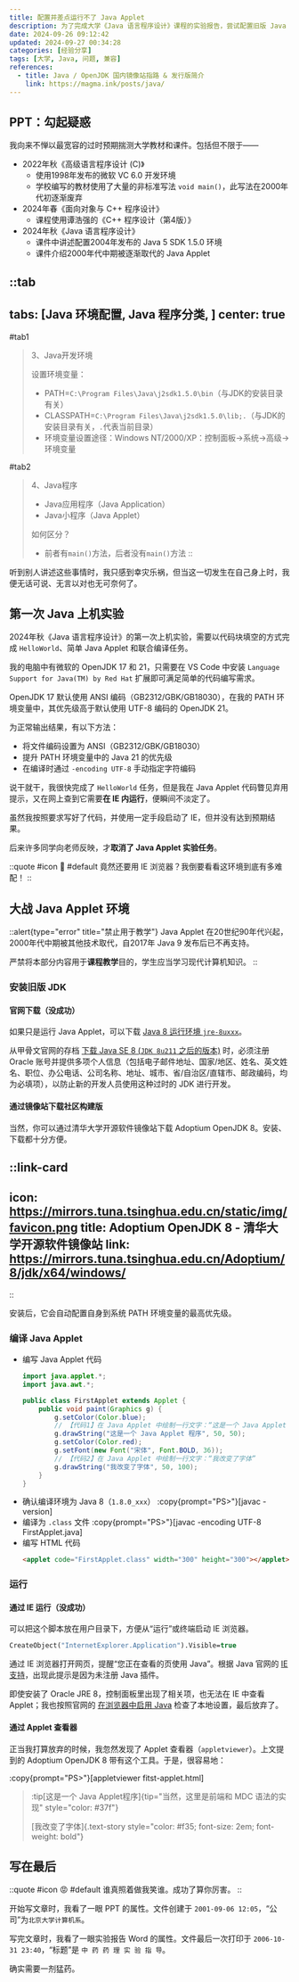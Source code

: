 ```yaml
---
title: 配置并差点运行不了 Java Applet
description: 为了完成大学《Java 语言程序设计》课程的实验报告，尝试配置旧版 Java 环境并成功运行 Java Applet，最终认为实际应用价值有限。
date: 2024-09-26 09:12:42
updated: 2024-09-27 00:34:28
categories: [经验分享]
tags: [大学, Java, 问题, 兼容]
references:
  - title: Java / OpenJDK 国内镜像站指路 & 发行版简介
    link: https://magma.ink/posts/java/
---
```


## PPT：勾起疑惑

我向来不惮以最宽容的过时预期揣测大学教材和课件。包括但不限于——

- 2022年秋《高级语言程序设计 (C)》
  - 使用1998年发布的微软 VC 6.0 开发环境
  - 学校编写的教材使用了大量的非标准写法 `void main()`，此写法在2000年代初逐渐废弃
- 2024年春《面向对象与 C++ 程序设计》
  - 课程使用谭浩强的《C++ 程序设计（第4版）》
  <!-- - 上机实验时老师曾疑惑学生编写的函数中为何使用 `&` 引用传递字符串参数 -->
- 2024年秋《Java 语言程序设计》
  - 课件中讲述配置2004年发布的 Java 5 SDK 1.5.0 环境
  - 课件介绍2000年代中期被逐渐取代的 Java Applet

::tab
---
tabs: [Java 环境配置, Java 程序分类, ]
center: true
---
#tab1
> 3、Java开发环境
>
> 设置环境变量：
>
> - PATH=`C:\Program Files\Java\j2sdk1.5.0\bin`（与JDK的安装目录有关）
> - CLASSPATH=`C:\Program Files\Java\j2sdk1.5.0\lib;.`（与JDK的安装目录有关，`.`代表当前目录）
> - 环境变量设置途径：Windows NT/2000/XP：控制面板→系统→高级→环境变量

#tab2
> 4、Java程序
>
> - Java应用程序（Java Application）
> - Java小程序（Java Applet）
>
> 如何区分？
> - 前者有`main()`方法，后者没有`main()`方法
::

听到别人讲述这些事情时，我只感到幸灾乐祸，但当这一切发生在自己身上时，我便无话可说、无言以对也无可奈何了。

## 第一次 Java 上机实验

2024年秋《Java 语言程序设计》的第一次上机实验，需要以代码块填空的方式完成 `HelloWorld`、简单 Java Applet 和联合编译任务。

我的电脑中有微软的 OpenJDK 17 和 21，只需要在 VS Code 中安装 `Language Support for Java(TM) by Red Hat` 扩展即可满足简单的代码编写需求。

OpenJDK 17 默认使用 ANSI 编码（GB2312/GBK/GB18030），在我的 PATH 环境变量中，其优先级高于默认使用 UTF-8 编码的 OpenJDK 21。

为正常输出结果，有以下方法：

- 将文件编码设置为 ANSI（GB2312/GBK/GB18030）
- 提升 PATH 环境变量中的 Java 21 的优先级
- 在编译时通过 `-encoding UTF-8` 手动指定字符编码

说干就干，我很快完成了 `HelloWorld` 任务，但是我在 Java Applet 代码瞥见弃用提示，又在网上查到它需要**在 IE 内运行**，便瞬间不淡定了。

虽然我按照要求写好了代码，并使用一定手段启动了 IE，但并没有达到预期结果。

后来许多同学向老师反映，才**取消了 Java Applet 实验任务**。

::quote
#icon
🤔
#default
竟然还要用 IE 浏览器？我倒要看看这环境到底有多难配！
::

## 大战 Java Applet 环境

::alert{type="error" title="禁止用于教学"}
Java Applet 在20世纪90年代兴起，2000年代中期被其他技术取代，自2017年 Java 9 发布后已不再支持。

严禁将本部分内容用于**课程教学**目的，学生应当学习现代计算机知识。
::

### 安装旧版 JDK

#### 官网下载（没成功）

如果只是运行 Java Applet，可以下载 [Java 8 运行环境 `jre-8uxxx`](https://www.java.com/zh-CN/download/)。

从甲骨文官网的存档 [下载 Java SE 8 (`JDK 8u211` 之后的版本)](https://www.oracle.com/cn/java/technologies/javase/javase8-archive-downloads.html) 时，必须注册 Oracle 账号并提供多项个人信息（包括电子邮件地址、国家/地区、姓名、英文姓名、职位、办公电话、公司名称、地址、城市、省/自治区/直辖市、邮政编码，均为必填项），以防止新的开发人员使用这种过时的 JDK 进行开发。

#### 通过镜像站下载社区构建版

当然，你可以通过清华大学开源软件镜像站下载 Adoptium OpenJDK 8。安装、下载都十分方便。

::link-card
---
icon: https://mirrors.tuna.tsinghua.edu.cn/static/img/favicon.png
title: Adoptium OpenJDK 8 - 清华大学开源软件镜像站
link: https://mirrors.tuna.tsinghua.edu.cn/Adoptium/8/jdk/x64/windows/
---
::

安装后，它会自动配置自身到系统 PATH 环境变量的最高优先级。

### 编译 Java Applet

- 编写 Java Applet 代码
  ```java [FirstApplet.java]
  import java.applet.*;
  import java.awt.*;

  public class FirstApplet extends Applet {
      public void paint(Graphics g) {
          g.setColor(Color.blue);
          // 【代码1】在 Java Applet 中绘制一行文字：“这是一个 Java Applet 程序”
          g.drawString("这是一个 Java Applet 程序", 50, 50);
          g.setColor(Color.red);
          g.setFont(new Font("宋体", Font.BOLD, 36));
          // 【代码2】在 Java Applet 中绘制一行文字：“我改变了字体”
          g.drawString("我改变了字体", 50, 100);
      }
  }
  ```
- 确认编译环境为 Java 8（`1.8.0_xxx`）
  :copy{prompt="PS>"}[javac -version]
- 编译为 `.class` 文件
  :copy{prompt="PS>"}[javac -encoding UTF-8 FirstApplet.java]
- 编写 HTML 代码
  ```html [fitst-applet.html]
  <applet code="FirstApplet.class" width="300" height="300"></applet>
  ```

### 运行

#### 通过 IE 运行（没成功）

可以把这个脚本放在用户目录下，方便从“运行”或终端启动 IE 浏览器。

```vb [openie.vbs]
CreateObject("InternetExplorer.Application").Visible=true
```

通过 IE 浏览器打开网页，提醒“您正在查看的页使用 Java”。根据 Java 官网的 [IE 支持](https://www.java.com/zh-CN/download/help/ie_tips.html)，出现此提示是因为未注册 Java 插件。

即使安装了 Oracle JRE 8，控制面板里出现了相关项，也无法在 IE 中查看 Applet；我也按照官网的 [在浏览器中启用 Java](https://www.java.com/zh-CN/download/help/enable_browser.html) 检查了本地设置，最后放弃了。

#### 通过 Applet 查看器

正当我打算放弃的时候，我忽然发现了 Applet 查看器（`appletviewer`）。上文提到的 Adoptium OpenJDK 8 带有这个工具。于是，很容易地：

:copy{prompt="PS>"}[appletviewer fitst-applet.html]

> :tip[这是一个 Java Applet程序]{tip="当然，这里是前端和 MDC 语法的实现" style="color: #37f"}
>
> [我改变了字体]{.text-story style="color: #f35; font-size: 2em; font-weight: bold"}

## 写在最后

::quote
#icon
😡
#default
谁真照着做我笑谁。成功了算你厉害。
::

开始写文章时，我看了一眼 PPT 的属性。文件创建于 `2001-09-06 12:05`，“公司”为`北京大学计算机系`。

写完文章时，我看了一眼实验报告 Word 的属性。文件最后一次打印于 `2006-10-31 23:40`，“标题”是 `中 药 药 理 实 验 指 导`。

确实需要一剂猛药。
